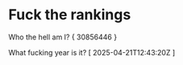 # Fuck the rankings

Who the hell am I?
{ 30856446 }

What fucking year is it?
[ 2025-04-21T12:43:20Z ]

